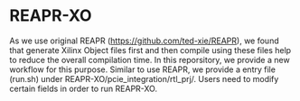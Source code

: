 # REAPR-XO
As we use original REAPR (https://github.com/ted-xie/REAPR), we found that generate Xilinx Object files first and then compile using these files help to reduce the overall compilation time.
In this reporsitory, we provide a new workflow for this purpose. Similar to use REAPR, we provide a entry file (run.sh) under REAPR-XO/pcie_integration/rtl_prj/.
Users need to modify certain fields in order to run REAPR-XO.

